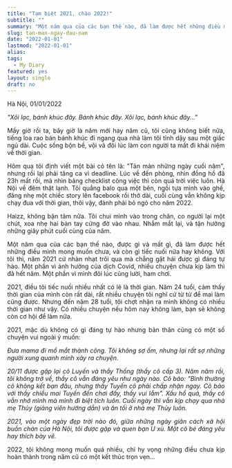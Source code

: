 ```yaml
---
title: "Tạm biệt 2021, chào 2022!"
subtitle: ""
summary: "Một năm qua của các bạn thế nào, đã làm được hết những điều mình mong muốn chưa, và còn gì tiếc nuối nữa hay không."
slug: tan-man-ngay-dau-nam
date: "2022-01-01"
lastmod: "2022-01-01"
alias:
tags:
  - My Diary
featured: yes
layout: single
draft: no
---
```


<p style = "text-align: justify">Hà Nội, 01/01/2022</p>

<p style = "text-align: justify"><i>"Xôi lạc, bánh khúc đây. Bánh khúc đây. Xôi lạc, bánh khúc đây..."</i></p>

<p style = "text-align: justify">Mấy giờ rồi ta, bây giờ là năm mới hay năm cũ, tôi cũng không biết nữa, tiếng loa rao bán bánh khúc đi ngang qua nhà làm tôi tỉnh dậy sau một giấc ngủ dài. Cuộc sống bộn bề, vội vã đôi lúc làm con người ta mất đi khái niệm về thời gian.</p>

<p style = "text-align: justify">Hôm qua tôi định viết một bài có tên là: "Tản mản những ngày cuối năm", nhưng rồi lại phải tăng ca vì deadline. Lúc về đến phòng, nhìn đồng hồ đã 23h mất rồi, mà nhìn bảng checklist công việc thì còn quá trời việc luôn. Hà Nội về đêm thật lạnh. Tôi quẳng balo qua một bên, ngồi tựa mình vào ghế, đăng nhẹ một chiếc story lên facebook rồi thở dài, cuối cùng vẫn không kịp chạy đua với thời gian, thôi vậy, đành phải bỏ ngỏ cho năm 2022.</p>

<p style = "text-align: justify">Haizz, không bận tâm nữa. Tôi chui mình vào trong chăn, co người lại một chút, xoa nhẹ hai bàn tay cứng đờ vào nhau. Nhắm mắt lại, và tận hưởng những giây phút cuối cùng của năm.</p>

<p style = "text-align: justify">Một năm qua của các bạn thế nào, được gì và mất gì, đã làm được hết những điều mình mong muốn chưa, và còn gì tiếc nuối nữa hay không. Với tôi thì, năm 2021 cứ nhàn nhạt trôi qua mà chẳng gặt hái được gì đáng tự hào. Một phần vì ảnh hưởng của dịch Covid, nhiều chuyện chưa kịp làm thì đã hết năm. Một phần vì mình đôi lúc cũng lười, ham chơi.</p>

<p style = "text-align: justify">2021, điều tôi tiếc nuối nhiều nhất có lẽ là thời gian. Năm 24 tuổi, cảm thấy thời gian của mình còn rất dài, rất nhiều chuyện tôi nghĩ cứ từ từ để mai làm cũng được. Nhưng đến năm 28 tuổi, tôi chợt nhận ra mình không có nhiều thời gian như vậy. Có nhiều chuyện nếu hôm nay không làm, bạn sẽ không còn cơ hội để làm nữa.</p>

<p style = "text-align: justify">2021, mặc dù không có gì đáng tự hào nhưng bản thân cũng có một số chuyện vui ngoài ý muốn:</p>
 
<p style = "text-align: justify"><i>Đưa mama đi mổ mắt thành công. Tôi không sợ ốm, nhưng lại rất sợ những người xung quanh mình xảy ra chuyện.</i></p>

<p style = "text-align: justify"><i>20/11 được gặp lại cô Luyến và thầy Thống (thầy cô cấp 3). Năm năm rồi, tôi không trở về, thầy cô vẫn đáng yêu như ngày nào. Cô bảo: "Bình thường cô không kết bạn đâu, nhưng thấy Tuyến cô phải chấp nhận ngay. Cô bảo với thầy chiều mai Tuyến đến chơi đấy, thầy vui lắm". Xấu hổ quá, thầy cô vẫn nhớ mình mà mình đi biệt tích luôn. Cuối ngày thì vẫn kịp chạy qua nhà mẹ Thủy (giảng viên hướng dẫn) và ăn tối ở nhà mẹ Thủy luôn.</i></p>

<p style = "text-align: justify"><i>2021, vào một ngày đẹp trời nào đó, giữa những ngày giãn cách xã hội buồn chán của Hà Nội, tôi được gặp và quen bạn U xù. Một cô bé đáng yêu hay thích bày vẽ.</i></p>

<p style = "text-align: justify">2022, tôi không mong muốn quá nhiều, chỉ hy vọng những điều chưa kịp hoàn thành trong năm cũ có một kết thúc trọn vẹn...</p>
